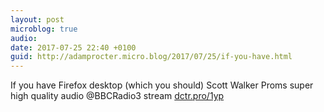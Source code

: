 ```yaml
---
layout: post
microblog: true
audio: 
date: 2017-07-25 22:40 +0100
guid: http://adamprocter.micro.blog/2017/07/25/if-you-have.html
---
```

If you have Firefox desktop (which you should) Scott Walker Proms super high quality audio @BBCRadio3 stream [dctr.pro/1yp](http://dctr.pro/1yp) 
